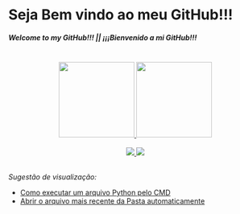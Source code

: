 # Seja Bem vindo ao meu GitHub!!!
##### Welcome to my GitHub!!! || ¡¡¡Bienvenido a mi GitHub!!! 
  
 </br> 
  
<div align="center">
  <a href="https://github.com/BrenoCardoso2002">
  <img height="150em" src="https://github-readme-stats.vercel.app/api?username=BrenoCardoso2002&show_icons=true&theme=shades-of-purple&include_all_commits=true&count_private=true"/>
  <img height="150em" src="https://github-readme-stats.vercel.app/api/top-langs/?username=BrenoCardoso2002&layout=compact&langs_count=7&theme=shades-of-purple"/>
</div>

</br>
  
<div align="center">  
  <a href="http://www.linkedin.com/in/breno-bernardo-da-silva-cardoso"> <img src="https://img.shields.io/badge/LinkedIn-0077B5?style=for-the-badge&logo=linkedin&logoColor=white"/> </a>
  <a href="mailto:brenocardosodeveloper22@gmail.com" target="_blank"> <img src="https://img.shields.io/badge/Gmail-D14836?style=for-the-badge&logo=gmail&logoColor=white"/> </a>
</div>

</br>

<i> Sugestão de visualização: </i> </br>
  - <a href="https://github.com/BrenoCardoso2002/Como-Executar-python_CMD" target="_blank"> Como executar um arquivo Python pelo CMD </a>
  - <a href="https://github.com/BrenoCardoso2002/Abrindo_Mais_Recente-Python" target="_blank"> Abrir o arquivo mais recente da Pasta automaticamente </a>
